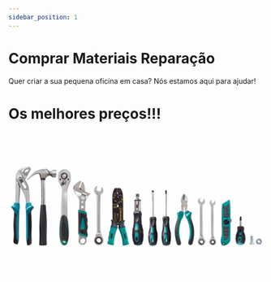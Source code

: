 ```yaml
---
sidebar_position: 1
---
```


# Comprar Materiais Reparação

Quer criar a sua pequena oficina em casa?
Nós estamos aqui para ajudar!

# Os melhores preços!!!

![Alt text](image-1.png)